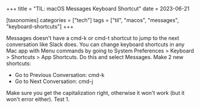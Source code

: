 +++
title = "TIL: macOS Messages Keyboard Shortcut"
date = 2023-06-21

[taxonomies]
categories = ["tech"]
tags = ["til", "macos", "messages", "keyboard-shortcuts"]
+++

Messages doesn't have a cmd-k or cmd-t shortcut to jump to the next conversation like Slack does.
You can change keyboard shortcuts in any Mac app with Menu commands by going to System Preferences > Keyboard > Shortcuts > App Shortcuts.
Do this and select Messages.
Make 2 new shortcuts:
- Go to Previous Conversation: cmd-k
- Go to Next Conversation: cmd-j

Make sure you get the capitalization right, otherwise it won't work (but it won't error either).
Test 1.


